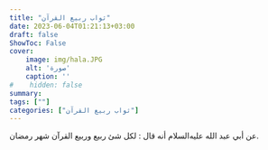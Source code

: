 ```yaml
---
title: "ثواب ربيع القرآن"
date: 2023-06-04T01:21:13+03:00
draft: false
ShowToc: False
cover:
    image: img/hala.JPG
    alt: 'صورة'
    caption: ''
#    hidden: false
summary: 
tags: [""]
categories: ["ثواب ربيع القرآن"]
---
```

عن أبي عبد الله عليه‌السلام أنه قال : لكل
شئ ربيع وربيع القرآن شهر رمضان.


